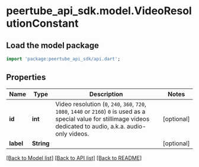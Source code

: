 # peertube_api_sdk.model.VideoResolutionConstant

## Load the model package
```dart
import 'package:peertube_api_sdk/api.dart';
```

## Properties
Name | Type | Description | Notes
------------ | ------------- | ------------- | -------------
**id** | **int** | Video resolution (`0`, `240`, `360`, `720`, `1080`, `1440` or `2160`)  `0` is used as a special value for stillimage videos dedicated to audio, a.k.a. audio-only videos.  | [optional] 
**label** | **String** |  | [optional] 

[[Back to Model list]](../README.md#documentation-for-models) [[Back to API list]](../README.md#documentation-for-api-endpoints) [[Back to README]](../README.md)


